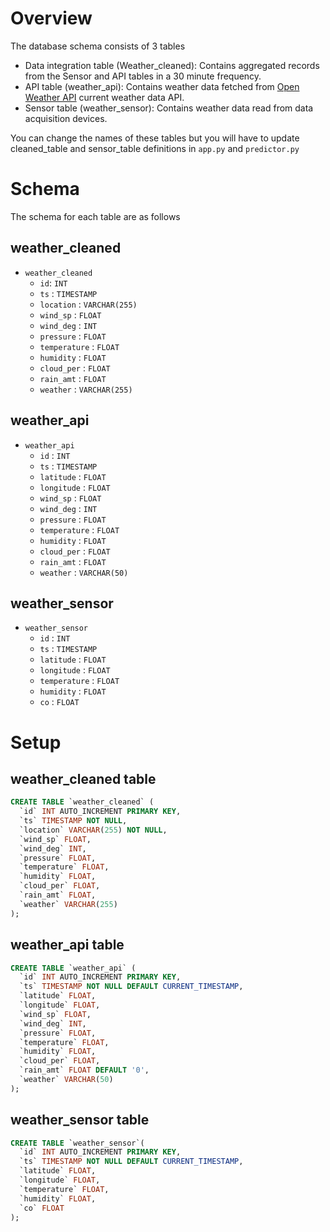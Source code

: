 # Overview

The database schema consists of 3 tables
- Data integration table (Weather_cleaned): Contains aggregated records from the Sensor and API tables in a 30 minute frequency.
- API table (weather_api): Contains weather data fetched from [Open Weather API](https://openweathermap.org/current) current weather data API.
- Sensor table (weather_sensor): Contains weather data read from data acquisition devices.

You can change the names of these tables but you will have to update cleaned_table and sensor_table definitions in `app.py` and `predictor.py`

# Schema
The schema for each table are as follows

## weather_cleaned
- `weather_cleaned`
  - `id`: `INT`
  - `ts` : `TIMESTAMP`
  - `location` : `VARCHAR(255)`
  - `wind_sp` : `FLOAT`
  - `wind_deg` : `INT`
  - `pressure` : `FLOAT`
  - `temperature` : `FLOAT`
  - `humidity` : `FLOAT`
  - `cloud_per` : `FLOAT`
  - `rain_amt` : `FLOAT`
  - `weather` : `VARCHAR(255)`

## weather_api
- `weather_api`
  - `id` : `INT`
  - `ts` : `TIMESTAMP`
  - `latitude` : `FLOAT`
  - `longitude` : `FLOAT`
  - `wind_sp` : `FLOAT`
  - `wind_deg` : `INT`
  - `pressure` : `FLOAT`
  - `temperature` : `FLOAT`
  - `humidity` : `FLOAT`
  - `cloud_per` : `FLOAT`
  - `rain_amt` : `FLOAT`
  - `weather` : `VARCHAR(50)`

## weather_sensor
- `weather_sensor`
  - `id` : `INT`
  - `ts` : `TIMESTAMP`
  - `latitude` : `FLOAT`
  - `longitude` : `FLOAT`
  - `temperature` : `FLOAT`
  - `humidity` : `FLOAT`
  - `co` : `FLOAT`

# Setup
## weather_cleaned table
```sql
CREATE TABLE `weather_cleaned` (
  `id` INT AUTO_INCREMENT PRIMARY KEY,
  `ts` TIMESTAMP NOT NULL,
  `location` VARCHAR(255) NOT NULL,
  `wind_sp` FLOAT,
  `wind_deg` INT,
  `pressure` FLOAT,
  `temperature` FLOAT,
  `humidity` FLOAT,
  `cloud_per` FLOAT,
  `rain_amt` FLOAT,
  `weather` VARCHAR(255)
);
```

## weather_api table
```sql
CREATE TABLE `weather_api` (
  `id` INT AUTO_INCREMENT PRIMARY KEY,
  `ts` TIMESTAMP NOT NULL DEFAULT CURRENT_TIMESTAMP,
  `latitude` FLOAT,
  `longitude` FLOAT,
  `wind_sp` FLOAT,
  `wind_deg` INT,
  `pressure` FLOAT,
  `temperature` FLOAT,
  `humidity` FLOAT,
  `cloud_per` FLOAT,
  `rain_amt` FLOAT DEFAULT '0',
  `weather` VARCHAR(50)
);
```

## weather_sensor table
```sql
CREATE TABLE `weather_sensor`(
  `id` INT AUTO_INCREMENT PRIMARY KEY,
  `ts` TIMESTAMP NOT NULL DEFAULT CURRENT_TIMESTAMP,
  `latitude` FLOAT,
  `longitude` FLOAT,
  `temperature` FLOAT,
  `humidity` FLOAT,
  `co` FLOAT
);
```